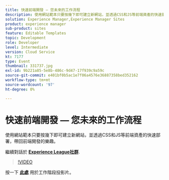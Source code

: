 ```yaml
---
title: 快速前端開發 — 您未來的工作流程
description: 使用網站範本只要按幾下即可建立新網站，並透過CSS和JS等前端資產的快速部署，帶回前端開發的樂趣。 此工作階段為Adobe Developers Live內容事件的一部分。
solution: Experience Manager,Experience Manager Sites
product: experience manager
sub-product: sites
feature: Editable Templates
topic: Development
role: Developer
level: Intermediate
version: Cloud Service
kt: 7177
type: Event
thumbnail: 331737.jpg
exl-id: 9b221a85-5e8b-486c-9d47-17f939c9a59c
source-git-commit: e401bf0b5ac1e7f06a4576e36887358bed352162
workflow-type: tm+mt
source-wordcount: '97'
ht-degree: 0%

---
```


# 快速前端開發 — 您未來的工作流程

使用網站範本只要按幾下即可建立新網站，並透過CSS和JS等前端資產的快速部署，帶回前端開發的樂趣。

繼續對話於 **[Experience League社群](https://adobe.ly/36Yd3v6)**.

>[!VIDEO](https://video.tv.adobe.com/v/331737/?quality=12&learn=on&hidetitle=true)

按一下 **[此處](/help/adobe-developers-live/assets/rapid-frontend-devlopment.pdf)** 用於工作階段投影片。
